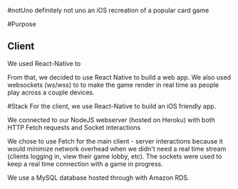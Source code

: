 #notUno
definitely not uno an iOS recreation of a popular card game

#Purpose
## Client
We used React-Native to


From that, we decided to use React Native to build a web app. We also used websockets (ws/wss) to to make the game render in real time as people play across a couple devices.

#Stack
For the client, we use React-Native to build an iOS friendly app.

We connected to our NodeJS webserver (hosted on Heroku) with both HTTP Fetch requests and Socket interactions


We chose to use Fetch for the main client - server interactions because it would minimize network overhead when we didn't need a real time stream (clients logging in, view their game lobby, etc). The sockets were used to keep a real time connection with a game in progress.


We use a MySQL database hosted through with Amazon RDS. 
